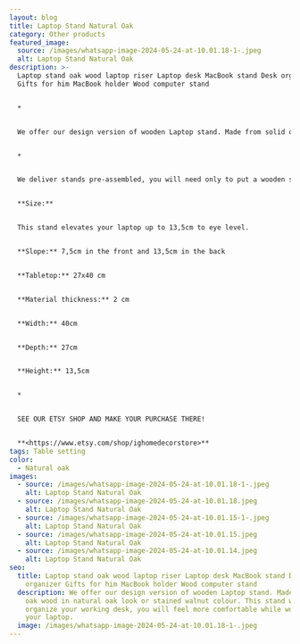 ```yaml
---
layout: blog
title: Laptop Stand Natural Oak
category: Other products
featured_image:
  source: /images/whatsapp-image-2024-05-24-at-10.01.18-1-.jpeg
  alt: Laptop Stand Natural Oak
description: >-
  Laptop stand oak wood laptop riser Laptop desk MacBook stand Desk organizer
  Gifts for him MacBook holder Wood computer stand


  *


  We offer our design version of wooden Laptop stand. Made from solid oak wood in natural oak look or stained walnut colour. This stand will organize your working desk, you will feel more comfortable while working on your laptop.


  *


  We deliver stands pre-assembled, you will need only to put a wooden slat in the groove so that your device does not slide down. 


  **Size:**


  This stand elevates your laptop up to 13,5cm to eye level.


  **Slope:** 7,5cm in the front and 13,5cm in the back


  **Tabletop:** 27x40 cm


  **Material thickness:** 2 cm


  **Width:** 40cm


  **Depth:** 27cm


  **Height:** 13,5cm


  *


  SEE OUR ETSY SHOP AND MAKE YOUR PURCHASE THERE!


  **<https://www.etsy.com/shop/ighomedecorstore>**
tags: Table setting
color:
  - Natural oak
images:
  - source: /images/whatsapp-image-2024-05-24-at-10.01.18-1-.jpeg
    alt: Laptop Stand Natural Oak
  - source: /images/whatsapp-image-2024-05-24-at-10.01.18.jpeg
    alt: Laptop Stand Natural Oak
  - source: /images/whatsapp-image-2024-05-24-at-10.01.15-1-.jpeg
    alt: Laptop Stand Natural Oak
  - source: /images/whatsapp-image-2024-05-24-at-10.01.15.jpeg
    alt: Laptop Stand Natural Oak
  - source: /images/whatsapp-image-2024-05-24-at-10.01.14.jpeg
    alt: Laptop Stand Natural Oak
seo:
  title: Laptop stand oak wood laptop riser Laptop desk MacBook stand Desk
    organizer Gifts for him MacBook holder Wood computer stand
  description: We offer our design version of wooden Laptop stand. Made from solid
    oak wood in natural oak look or stained walnut colour. This stand will
    organize your working desk, you will feel more comfortable while working on
    your laptop.
  image: /images/whatsapp-image-2024-05-24-at-10.01.18-1-.jpeg
---
```

